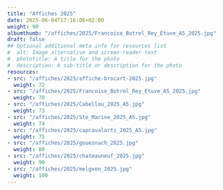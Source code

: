 ```yaml
---
title: "Affiches 2025"
date: 2025-06-04T17:16:06+02:00
weight: 90
albumthumb: "/affiches/2025/Francoise_Botrel_Rey_Etuve_A5_2025.jpg"
draft: false
## Optional additional meta info for resources list
#  alt: Image alternative and screen-reader text
#  phototitle: A title for the photo
#  description: A sub-title or description for the photo
resources:
- src: "/affiches/2025/affiche-brocart-2025.jpg"
  weight: 72
- src: "/affiches/2025/Francoise_Botrel_Rey_Etuve_A5_2025.jpg"
  weight: 70
- src: "/affiches/2025/Cabellou_2025_A5.jpg"
  weight: 73
- src: "/affiches/2025/Ste_Marine_2025_A5.jpg"
  weight: 74
- src: "/affiches/2025/capcavalarts_2025_A5.jpg"
  weight: 75
- src: "/affiches/2025/gouesnach_2025.jpg"
  weight: 80
- src: "/affiches/2025/chateauneuf_2025.jpg"
  weight: 90
- src: "/affiches/2025/melgven_2025.jpg"
  weight: 100
---
```

